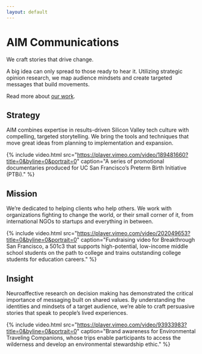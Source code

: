 ```yaml
---
layout: default
---
```

# AIM Communications

We craft stories that drive change.

A big idea can only spread to those ready to hear it. Utilizing strategic opinion research, we map audience mindsets and create targeted messages that build movements.

Read more about [our work](/work).

## Strategy

AIM combines expertise in results-driven Silicon Valley tech culture with compelling, targeted storytelling. We bring the tools and techniques that move great ideas from planning to implementation and expansion.

{% include
    video.html
    src="https://player.vimeo.com/video/189481660?title=0&byline=0&portrait=0"
    caption="A series of promotional documentaries produced for UC San Francisco’s Preterm Birth Initiative (PTBi)."
    %}

## Mission

We’re dedicated to helping clients who help others. We work with organizations fighting to change the world, or their small corner of it, from international NGOs to startups and everything in between.

{% include
    video.html
    src="https://player.vimeo.com/video/202049653?title=0&byline=0&portrait=0"
    caption="Fundraising video for Breakthrough San Francisco, a 501c3 that supports high-potential, low-income middle school students on the path to college and trains outstanding college students for education careers."
    %}

## Insight

Neuroaffective research on decision making has demonstrated the critical importance of messaging built on shared values. By understanding the identities and mindsets of a target audience, we’re able to craft persuasive stories that speak to people’s lived experiences.

{% include
    video.html
    src="https://player.vimeo.com/video/93933983?title=0&byline=0&portrait=0"
    caption="Brand awareness for Environmental Traveling Companions, whose trips enable participants to access the wilderness and develop an environmental stewardship ethic."
    %}
